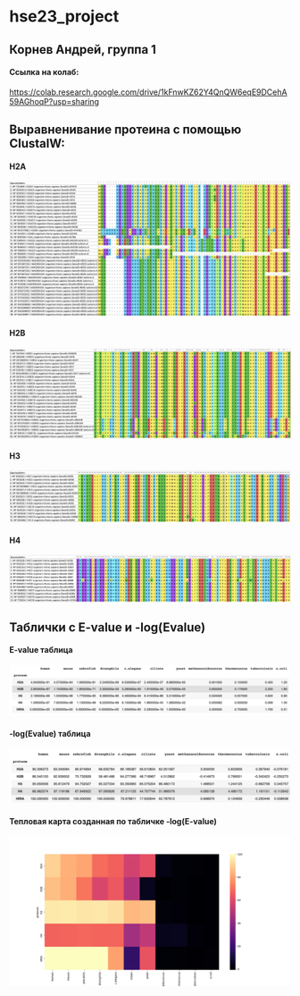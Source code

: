 # hse23_project

## Корнев Андрей, группа 1

#### Cсылка на колаб:

https://colab.research.google.com/drive/1kFnwKZ62Y4QnQW6eqE9DCehA59AGhoqP?usp=sharing

## Выравненивание протеина с помощью ClustalW:
#### H2A
![](https://github.com/Akorrred/hse23_project/blob/main/alignment/H2A.png)

#### H2B
![](https://github.com/Akorrred/hse23_project/blob/main/alignment/H2B.png)

#### H3
![](https://github.com/Akorrred/hse23_project/blob/main/alignment/H3.png)

#### H4
![](https://github.com/Akorrred/hse23_project/blob/main/alignment/H4.png)

## Таблички с E-value и -log(Evalue)

#### E-value таблица
![](https://github.com/Akorrred/hse23_project/blob/main/value/evalue.png)

#### -log(Evalue) таблица
![](https://github.com/Akorrred/hse23_project/blob/main/value/log_evalue.png)

#### Тепловая карта созданная по табличке -log(E-value)

![](https://github.com/Akorrred/hse23_project/blob/main/value/log_evalue_heatmap.png)






